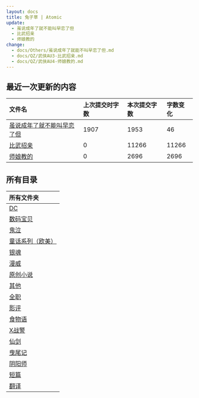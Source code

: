 ```yaml
---
layout: docs
title: 兔子草 | Atomic
update: 
  - 虽说成年了就不能叫早恋了但
  - 比武招亲
  - 师娘教的
change:
  - docs/Others/虽说成年了就能不叫早恋了但.md
  - docs/QZ/武侠AU3-比武招亲.md
  - docs/QZ/武侠AU4-师娘教的.md
---
```


## 最近一次更新的内容

|文件名|上次提交时字数|本次提交字数|字数变化|
|:-|:-|:-|:-|
|[虽说成年了就不能叫早恋了但](Others/虽说成年了就能不叫早恋了但.md)|1907|1953|46|
|[比武招亲](QZ/武侠AU3-比武招亲.md)|0|11266|11266|
|[师娘教的](QZ/武侠AU4-师娘教的.md)|0|2696|2696|

## 所有目录

|所有文件夹|
|:-|
|[DC](DC)|
|[数码宝贝](DM)|
|[鬼泣](DMC)|
|[童话系列（欧美）](FT)|
|[银魂](GTM)|
|[漫威](M)|
|[原创小说](ON)|
|[其他](Others)|
|[全职](QZ)|
|[影评](SC)|
|[食物语](SWY)|
|[X战警](X)|
|[仙剑](XJ)|
|[曳尾记](YWJ)|
|[阴阳师](YYS)|
|[短篇](blob)|
|[翻译](translation)|